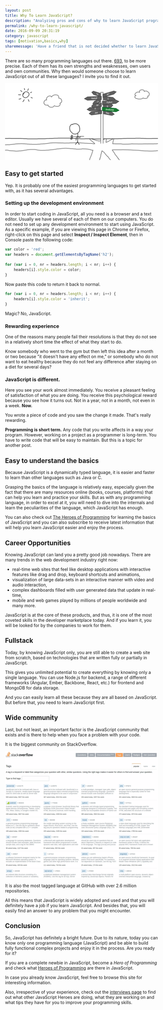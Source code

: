 ```yaml
---
layout: post
title: Why To Learn JavaScript?
description: "Analyzing pros and cons of why to learn JavaScript programming language. Becoming a JavaScript programmer was never so big of an opportunity as it is now. It's easy, popular and ..."
permalink: /why-to-learn-javascript/
date: 2016-09-09 20:31:19
category: javascript
tags: [motivation,basics,why]
sharemessage: 'Have a friend that is not decided whether to learn JavaScript or want to persuade someone to do this? Share this article with others to back up your point of view!'
---
```


There are so many programming languages out there. [693](https://en.wikipedia.org/wiki/List_of_programming_languages), to be more precise. Each of them has its own strengths and weaknesses, own users and own communities. Why then would someone choose to learn JavaScript out of all these languages? I invite you to find it out.

![Learn JavaScript sign](/assets/images/2016/09/signs-javascript.png)

## Easy to get started

Yep. It is probably one of the easiest programming languages to get started with, as it has several advantages.

### Setting up the development environment

In order to start coding in JavaScript, all you need is a browser and a text editor. Usually we have several of each of them on our computers. You do not need to set up any development environment to start using JavaScript. As a specific example, if you are viewing this page in Chrome or Firefox, right-click on this page and select **Inspect / Inspect Element**, then in Console paste the following code:

```javascript
var color = 'red';
var headers = document.getElementsByTagName('h2');

for (var i = 0, nr = headers.length; i < nr; i++) { 
    headers[i].style.color = color;
}
```

Now paste this code to return it back to normal.

```javascript
for (var i = 0, nr = headers.length; i < nr; i++) { 
    headers[i].style.color = 'inherit';
}
```

Magic? No, JavaScript.

### Rewarding experience

One of the reasons many people fail their resolutions is that they do not see in a relatively short time the effect of what they start to do. 

Know somebody who went to the gym but then left this idea after a month or two because "it doesn't have any effect on me," or somebody who do not want to eat healthy because they do not feel any difference after staying on a diet for several days?

<div class="center">
<h3>JavaScript is different. </h3>
</div>

Here you see your work almost immediately. You receive a pleasant feeling of satisfaction of what you are doing. You receive this psychological reward because you see how it turns out. Not in a year, not in a month, not even in a week. **Now.**

You wrote a piece of code and you saw the change it made. That's really rewarding.

**Programming is short term.** Any code that you write affects in a way your program. However, working on a project as a programmer is long-term. You have to write code that will be easy to maintain. But this is a topic for another post.

## Easy to understand the basics

Because JavaScript is a dynamically typed language, it is easier and faster to learn than other languages such as Java or C.

Grasping the basics of the language is relatively easy, especially given the fact that there are many resources online (books, courses, platforms) that can help you learn and practice your skills. But as with any programming language, in order to excel at it, you will need to dive into the internals and learn the peculiarities of the language, which JavaScript has enough.

You can also check out [The Heroes of Programming](/heroes-of-programming/) for learning the basics of JavaScript and you can also subscribe to receive latest information that will help you learn JavaScript easier and enjoy the process.

## Career Opportunities

Knowing JavaScript can land you a pretty good job nowadays. There are many trends in the web development industry right now: 

- real-time web sites that feel like desktop applications with interactive features like drag and drop, keyboard shortcuts and animations, 
- visualization of large data-sets in an interactive manner with video and audio interaction, 
- complex dashboards filled with user generated data that update in real-time, 
- mobile and web games played by millions of people worldwide and many more. 

JavaScript is at the core of these products, and thus, it is one of the most coveted skills in the developer marketplace today. And if you learn it, you will be looked for by the companies to work for them.

## Fullstack

Today, by knowing JavaScript only, you are still able to create a web site from scratch, based on technologies that are written fully or partially in JavaScript.

This gives you unlimited potential to create everything by knowing only a single language. You can use Node.js for backend, a range of different frameworks (Angular, Ember, Backbone, React, etc.) for frontend and MongoDB for data storage.

And you can easily learn all these because they are all based on JavaScript. But before that, you need to learn JavaScript first.

## Wide community

Last, but not least, an important factor is the JavaScript community that exists and is there to help when you face a problem with your code.

It is the biggest community on StackOverflow.

![JavaScript tag on StackOverflow](/assets/images/2016/09/javascript-stackoverflow.png)

It is also the most tagged language at GitHub with over 2.6 million repositories.

All this means that JavaScript is widely adopted and used and that you will definitely have a job if you learn JavaScript. And besides that, you will easily find an answer to any problem that you might encounter.

## Conclusion

So, JavaScript has definitely a bright future. Due to its nature, today you can know only one programming language (JavaScript) and be able to build fully functional complex projects and enjoy it in the process. Are you ready for it? 

If you are a complete newbie in JavaScript, become a _Hero of Programming_ and check what [Heroes of Programming](/heroes-of-programming/) are there in JavaScript.

In case you already know JavaScript, feel free to browse this site for interesting information.

Also, irrespective of your experience, check out the [interviews page](/interviews/) to find out what other JavaScript Heroes are doing, what they are working on and what tips they have for you to improve your programming skills.